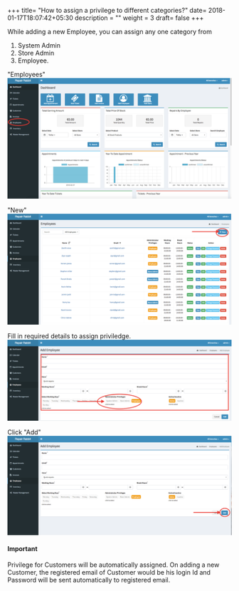 +++
title= "How to assign a privilege to different categories?"
date= 2018-01-17T18:07:42+05:30
description = ""
weight = 3
draft= false
+++


While adding a new Employee, you can assign any one category from


1. System Admin
2. Store Admin
3. Employee.

"Employees"
![How to assign a privilege to different categories?](/images/employees/how_to_assing_priviledges/go_to_employees.png)

"New"
![How to assign a privilege to different categories?](/images/employees/how_to_assing_priviledges/add_new.png)

Fill in required details to assign priviledge.
![How to assign a privilege to different categories?](/images/employees/how_to_assing_priviledges/fill_the_required_details_and_assign_privilege.png)

Click "Add"
![How to assign a privilege to different categories?](/images/employees/how_to_assing_priviledges/click_add.png)


#### Important
Privilege for Customers will be automatically assigned. On adding a new Customer, the registered email of Customer would be his login Id and Password will be sent automatically to registered email.
